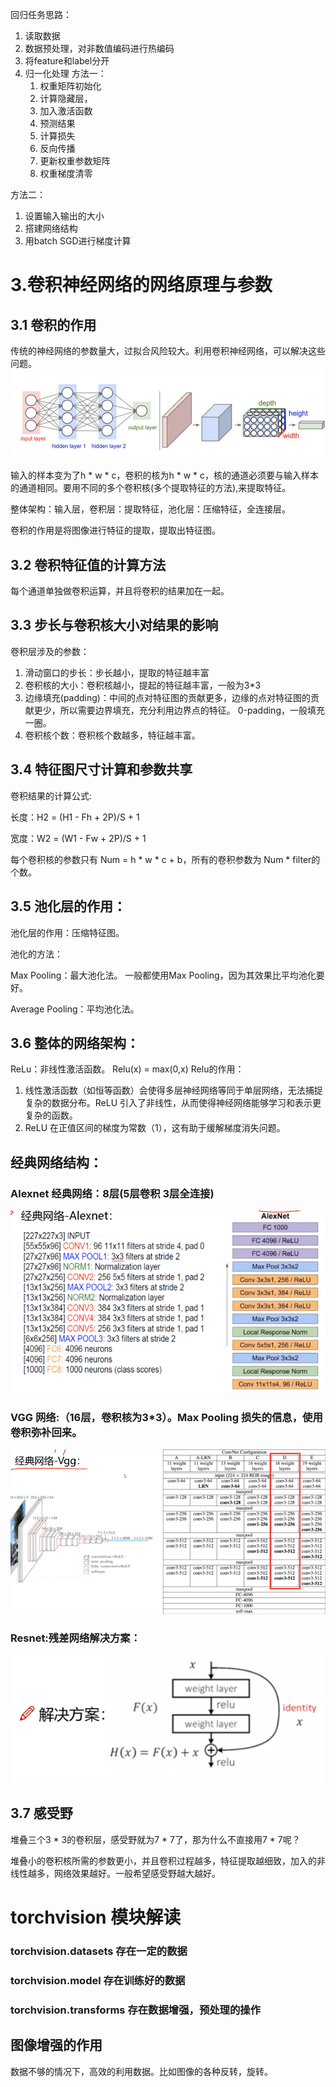 
回归任务思路：
1. 读取数据
2. 数据预处理，对非数值编码进行热编码
3. 将feature和label分开
4. 归一化处理
方法一：
   1. 权重矩阵初始化
   2. 计算隐藏层，
   3. 加入激活函数
   4. 预测结果
   5. 计算损失
   6. 反向传播
   7. 更新权重参数矩阵
   8. 权重梯度清零

方法二：
   1. 设置输入输出的大小
   2. 搭建网络结构
   3. 用batch SGD进行梯度计算


# 3.卷积神经网络的网络原理与参数
## 3.1 卷积的作用
传统的神经网络的参数量大，过拟合风险较大。利用卷积神经网络，可以解决这些问题。
![img.png](img.png)

输入的样本变为了h * w * c，卷积的核为h * w * c，核的通道必须要与输入样本的通道相同。要用不同的多个卷积核(多个提取特征的方法),来提取特征。


整体架构：输入层，卷积层：提取特征，池化层：压缩特征，全连接层。

卷积的作用是将图像进行特征的提取，提取出特征图。

## 3.2 卷积特征值的计算方法
每个通道单独做卷积运算，并且将卷积的结果加在一起。

## 3.3 步长与卷积核大小对结果的影响
卷积层涉及的参数：
1. 滑动窗口的步长：步长越小，提取的特征越丰富
2. 卷积核的大小：卷积核越小，提起的特征越丰富，一般为3*3
3. 边缘填充(padding)：中间的点对特征图的贡献更多，边缘的点对特征图的贡献更少，所以需要边界填充，充分利用边界点的特征。
0-padding，一般填充一圈。
4. 卷积核个数：卷积核个数越多，特征越丰富。

## 3.4 特征图尺寸计算和参数共享
卷积结果的计算公式: 

长度：H2 = (H1 - Fh + 2P)/S + 1

宽度：W2 = (W1 - Fw + 2P)/S + 1

每个卷积核的参数只有 Num = h * w * c + b，所有的卷积参数为 Num * filter的个数。

## 3.5 池化层的作用：
池化层的作用：压缩特征图。

池化的方法：

Max Pooling：最大池化法。 一般都使用Max Pooling，因为其效果比平均池化要好。

Average Pooling：平均池化法。

##  3.6 整体的网络架构：

ReLu：非线性激活函数。    Relu(x) = max(0,x)
Relu的作用：
1. 线性激活函数（如恒等函数）会使得多层神经网络等同于单层网络，无法捕捉复杂的数据分布。ReLU 引入了非线性，从而使得神经网络能够学习和表示更复杂的函数。
2. ReLU 在正值区间的梯度为常数（1），这有助于缓解梯度消失问题。

##  经典网络结构：
### Alexnet 经典网络：8层(5层卷积 3层全连接)
![img_1.png](img_1.png)

### VGG 网络:（16层，卷积核为3*3）。Max Pooling 损失的信息，使用卷积弥补回来。
![img_2.png](img_2.png)

### Resnet:残差网络解决方案：

![img_3.png](img_3.png)

## 3.7 感受野
堆叠三个3 * 3的卷积层，感受野就为7 * 7了，那为什么不直接用7 * 7呢？ 

堆叠小的卷积核所需的参数更小，并且卷积过程越多，特征提取越细致，加入的非线性越多，网络效果越好。一般希望感受野越大越好。


# torchvision 模块解读
### torchvision.datasets 存在一定的数据
### torchvision.model 存在训练好的数据
### torchvision.transforms  存在数据增强，预处理的操作

## 图像增强的作用
数据不够的情况下，高效的利用数据。比如图像的各种反转，旋转。








